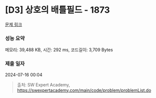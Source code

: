# [D3] 상호의 배틀필드 - 1873 

[문제 링크](https://swexpertacademy.com/main/code/problem/problemDetail.do?contestProbId=AV5LyE7KD2ADFAXc) 

### 성능 요약

메모리: 39,488 KB, 시간: 292 ms, 코드길이: 3,709 Bytes

### 제출 일자

2024-07-16 00:04



> 출처: SW Expert Academy, https://swexpertacademy.com/main/code/problem/problemList.do